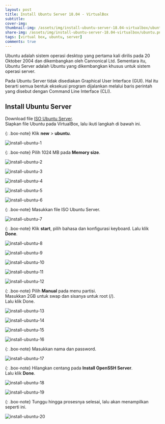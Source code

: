 ```yaml
---
layout: post
title: Install Ubuntu Server 18.04 - VirtualBox
subtitle: 
cover-img: 
thumbnail-img: /assets/img/install-ubuntu-server-18.04-virtualbox/ubuntu.png
share-img: /assets/img/install-ubuntu-server-18.04-virtualbox/ubuntu.png
tags: [virtual box, ubuntu, server]
comments: true
---
```


Ubuntu adalah sistem operasi desktop yang pertama kali dirilis pada 20 Oktober 2004 dan dikembangkan oleh Cannonical Ltd. Sementara itu, Ubuntu Server adalah Ubuntu yang dikembangkan khusus untuk sistem operasi server.  

Pada Ubuntu Server tidak disediakan Graphical User Interface (GUI). Hal itu berarti semua bentuk eksekusi program dijalankan melalui baris perintah yang disebut dengan Command Line Interface (CLI).

## Install Ubuntu Server

Download file [ISO Ubuntu Server](https://ubuntu.com/download/server).  
Siapkan file Ubuntu pada VirtualBox, lalu ikuti langkah di bawah ini.

{: .box-note}
Klik **new** > **ubuntu**.

![install-ubuntu-1](/assets/img/install-ubuntu-server-18.04-virtualbox/install-ubuntu-1.png)

{: .box-note}
Pilih 1024 MB pada **Memory size**.

![install-ubuntu-2](/assets/img/install-ubuntu-server-18.04-virtualbox/install-ubuntu-2.png)

![install-ubuntu-3](/assets/img/install-ubuntu-server-18.04-virtualbox/install-ubuntu-3.png)

![install-ubuntu-4](/assets/img/install-ubuntu-server-18.04-virtualbox/install-ubuntu-4.png)

![install-ubuntu-5](/assets/img/install-ubuntu-server-18.04-virtualbox/install-ubuntu-5.png)

![install-ubuntu-6](/assets/img/install-ubuntu-server-18.04-virtualbox/install-ubuntu-6.png)

{: .box-note}
Masukkan file ISO Ubuntu Server.

![install-ubuntu-7](/assets/img/install-ubuntu-server-18.04-virtualbox/install-ubuntu-7.png)

{: .box-note}
Klik **start**, pilih bahasa dan konfigurasi keyboard.
Lalu klik **Done**.

![install-ubuntu-8](/assets/img/install-ubuntu-server-18.04-virtualbox/install-ubuntu-8.png)

![install-ubuntu-9](/assets/img/install-ubuntu-server-18.04-virtualbox/install-ubuntu-9.png)

![install-ubuntu-10](/assets/img/install-ubuntu-server-18.04-virtualbox/install-ubuntu-10.png)

![install-ubuntu-11](/assets/img/install-ubuntu-server-18.04-virtualbox/install-ubuntu-11.png)

![install-ubuntu-12](/assets/img/install-ubuntu-server-18.04-virtualbox/install-ubuntu-12.png)

{: .box-note}
Pilih **Manual** pada menu partisi.  
Masukkan 2GB untuk swap dan sisanya untuk root (/).  
Lalu klik Done.

![install-ubuntu-13](/assets/img/install-ubuntu-server-18.04-virtualbox/install-ubuntu-13.png)

![install-ubuntu-14](/assets/img/install-ubuntu-server-18.04-virtualbox/install-ubuntu-14.png)

![install-ubuntu-15](/assets/img/install-ubuntu-server-18.04-virtualbox/install-ubuntu-15.png)

![install-ubuntu-16](/assets/img/install-ubuntu-server-18.04-virtualbox/install-ubuntu-16.png)

{: .box-note}
Masukkan nama dan password.

![install-ubuntu-17](/assets/img/install-ubuntu-server-18.04-virtualbox/install-ubuntu-17.png)

{: .box-note}
Hilangkan centang pada **Install OpenSSH Server**.  
Lalu klik **Done**.

![install-ubuntu-18](/assets/img/install-ubuntu-server-18.04-virtualbox/install-ubuntu-18.png)

![install-ubuntu-19](/assets/img/install-ubuntu-server-18.04-virtualbox/install-ubuntu-19.png)

{: .box-note}
Tunggu hingga prosesnya selesai, lalu akan menampilkan seperti ini.

![install-ubuntu-20](/assets/img/install-ubuntu-server-18.04-virtualbox/install-ubuntu-20.png)
